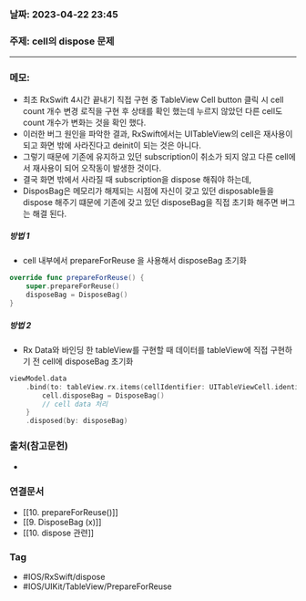 ### 날짜: 2023-04-22 23:45

### 주제:  cell의 dispose 문제
---
### 메모: 
- 최초 RxSwift 4시간 끝내기 직접 구현 중 TableView Cell button 클릭 시 cell count 개수 변경 로직을 구현 후 상태를 확인 했는데 누르지 않았던 다른 cell도 count 개수가 변화는 것을 확인 했다.
- 이러한 버그 원인을 파악한 결과, RxSwift에서는 UITableView의 cell은 재사용이 되고 화면 밖에 사라진다고 deinit이 되는 것은 아니다. 
- 그렇기 때문에 기존에 유지하고 있던 subscription이 취소가 되지 않고 다른 cell에서 재사용이 되어 오작동이 발생한 것이다. 
- 결국 화면 밖에서 사라질 때 subscription을 dispose 해줘야 하는데,
- DisposBag은 메모리가 해제되는 시점에 자신이 갖고 있던 disposable들을 dispose 해주기 떄문에 기존에 갖고 있던 disposeBag을 직접 초기화 해주면 버그는 해결 된다.
##### 방법 1
- cell 내부에서 prepareForReuse 을 사용해서 disposeBag 초기화
~~~ swift 
override func prepareForReuse() { 
	super.prepareForReuse()
	disposeBag = DisposeBag() 
}
~~~
##### 방법 2
- Rx Data와 바인딩 한 tableView를 구현할 때 데이터를 tableView에 직접 구현하기 전 cell에 disposeBag 초기화 
~~~ swift 
viewModel.data 
	.bind(to: tableView.rx.items(cellIdentifier: UITableViewCell.identifier, cellType: UITableViewCell.self) {  _, element, cell in 
		cell.disposeBag = DisposeBag()
		// cell data 처리
	}
	.disposed(by: disposeBag)
~~~

### 출처(참고문헌) 
- 

### 연결문서 
- [[10. prepareForReuse()]]
- [[9. DisposeBag (x)]]
- [[10. dispose 관련]]

### Tag
- #IOS/RxSwift/dispose 
- #IOS/UIKit/TableView/PrepareForReuse 